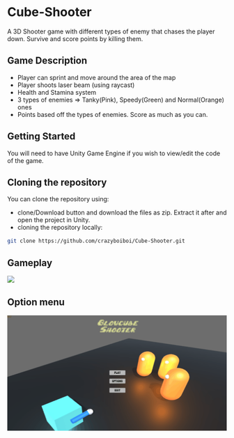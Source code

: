 # Cube-Shooter
A 3D Shooter game with different types of enemy that chases the player down. Survive and score points by killing them.

## Game Description
- Player can sprint and move around the area of the map
- Player shoots laser beam (using raycast)
- Health and Stamina system
- 3 types of enemies => Tanky(Pink), Speedy(Green) and Normal(Orange) ones
- Points based off the types of enemies. Score as much as you can.

## Getting Started
You will need to have Unity Game Engine if you wish to view/edit the code of the game.

## Cloning the repository
You can clone the repository using:
- clone/Download button and download the files as zip. Extract it after and open the project in Unity.
- cloning the repository locally: 
```bash
git clone https://github.com/crazyboiboi/Cube-Shooter.git
```

## Gameplay
![](Gameplay.gif)

## Option menu
![](Options.gif)
